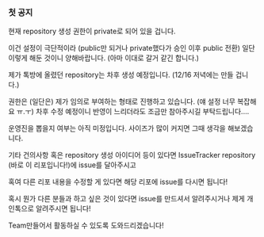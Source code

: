 ### 첫 공지
현재 repository 생성 권한이 private로 되어 있을 겁니다.

이건 설정이 극단적이라 (public만 되거나 private했다가 승인 이후 public 전환) 일단 이렇게 해둔 것이니 양해바랍니다. (아마 이대로 갈거 같긴 합니다.)

제가 톡방에 올렸던 repository는 차후 생성 예정입니다. (12/16 저녁에는 만들 겁니다.)

권한은 (일단은) 제가 임의로 부여하는 형태로 진행하고 있습니다. (얘 설정 너무 복잡해요 ㅠ.ㅜ)
차후 수정 예정이니 반영이 느리더라도 조금만 참아주시길 부탁드립니다....

운영진을 뽑을지 여부는 아직 미정입니다. 사이즈가 많이 커지면 그때 생각을 해보겠습니다.

기타 건의사항 혹은 repository 생성 아이디어 등이 있다면 IssueTracker repository (바로 이 리포입니다!)에 issue를 달아주시고

혹여 다른 리포 내용을 수정할 게 있다면 해당 리포에 issue를 다시면 됩니다!

혹시 뭔가 다른 분들과 하고 싶은 것이 있다면 issue를 만드셔서 알려주시거나 제게 개인톡으로 알려주시면 됩니다!

Team만들어서 활동하실 수 있도록 도와드리겠습니다!
